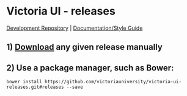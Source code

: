 # Victoria UI - releases

[Development Repository](https://github.com/victoriauniversity/vuw-styleguide) | [Documentation/Style Guide](static.victoria.ac.nz)

## 1) [Download](https://github.com/victoriauniversity/victoria-ui-releases/releases) any given release manually

## 2) Use a package manager, such as Bower:

```shell
bower install https://github.com/victoriauniversity/victoria-ui-releases.git#releases --save
```

